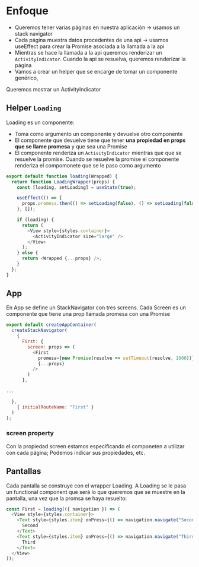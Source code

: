 # Enfoque

- Queremos tener varias páginas en nuestra aplicación -> usamos un stack navigator
- Cada página muestra datos procedentes de una api -> usamos useEffect para crear la Promise asociada a la llamada a la api
- Mientras se hace la llamada a la api queremos renderizar un `ActivityIndicator`. Cuando la api se resuelva, queremos renderizar la página
- Vamos a crear un helper que se encarge de tomar un componente genérico, 

Queremos mostrar un ActivityIndicator

## Helper `Loading`

Loading es un componente:
- Toma como argumento un componente y devuelve otro componente
- El componente que devuelve tiene que tener __una propiedad en props que se llame promesa__ y que sea una Promise
- El componente renderiza un `ActivityIndicator` mientras que que se resuelve la promise. Cuando se resuelve la promise el componente renderiza el compomonete que se le paso como argumento

```js
export default function loading(Wrapped) {
  return function LoadingWrapper(props) {
    const [loading, setLoading] = useState(true);

    useEffect(() => {
      props.promesa.then(() => setLoading(false), () => setLoading(false));
    }, []);

    if (loading) {
      return (
        <View style={styles.container}>
          <ActivityIndicator size="large" />
        </View>
      );
    } else {
      return <Wrapped {...props} />;
    }
  };
}
```

## App

En App se define un StackNavigator con tres screens. Cada Screen es un componente que tiene una prop llamada promesa con una Promise

```js
export default createAppContainer(
  createStackNavigator(
    {
      First: {
        screen: props => (
          <First
            promesa={new Promise(resolve => setTimeout(resolve, 1000))}
            {...props}
          />
        )
      },

...

  },
    { initialRouteName: "First" }
  )
);
```

### screen property

Con la propiedad screen estamos especificando el componeten a utilizar con cada página; Podemos indicar sus propiedades, etc.

## Pantallas 

Cada pantalla se construye con el wrapper Loading. A Loading se le pasa un functional component que será lo que queremos que se muestre en la pantalla, una vez que la promsa se haya resuelto:

```js
const First = loading(({ navigation }) => (
  <View style={styles.container}>
    <Text style={styles.item} onPress={() => navigation.navigate("Second")}>
      Second
    </Text>
    <Text style={styles.item} onPress={() => navigation.navigate("Third")}>
      Third
    </Text>
  </View>
));
```

